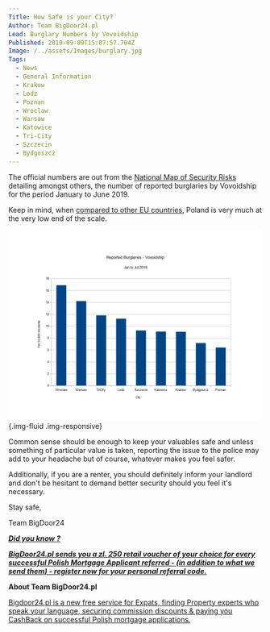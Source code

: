 ```yaml
---
Title: How Safe is your City?
Author: Team BigDoor24.pl
Lead: Burglary Numbers by Vovoidship
Published: 2019-09-09T15:07:57.704Z
Image: /../assets/Images/burglary.jpg
Tags:
  - News
  - General Information
  - Krakow
  - Lodz
  - Poznan
  - Wroclaw
  - Warsaw
  - Katowice
  - Tri-City
  - Szczecin
  - Bydgoszcz
---
```

The official numbers are out from the [National Map of Security Risks](https://policja.maps.arcgis.com/apps/MapSeries/index.html?appid=b5fc08aaa8a54296b418383584313263) detailing amongst others, the number of reported burglaries by Vovoidship for the period January to June 2019.

Keep in mind, when [compared to other EU countries](https://ec.europa.eu/eurostat/statistics-explained/images/d/d9/Burglary_of_private_residential_premises%2C_2016_%28police-recorded_offences_per_100_000_inhabitants%29.png), Poland is very much at the very low  end of the scale.

![](./assets/Images/burglarychart2.jpg){.img-fluid .img-responsive}



Common sense should be enough to keep your valuables safe and unless something of particular value is taken, reporting the issue to the police may add to your headache but of course, whatever makes you feel safer.

Additionally, if you are a renter, you should definitely inform your landlord and don't be hesitant to demand better security should you feel it's necessary.

Stay safe,

Team BigDoor24

[_**Did you know ?**_](https://bigdoor24.pl)

[_**BigDoor24.pl sends you a zl. 250 retail voucher of your choice for every successful Polish Mortgage Applicant referred - (in addition to what we send them) - register now for your personal referral code.**_](https://bigdoor24.pl)

**About Team BigDoor24.pl**

[Bigdoor24.pl is a new free service for Expats, finding Property experts who speak your language, securing commission discounts & paying you CashBack on successful Polish mortgage applications.](https://bigdoor24.pl/)
